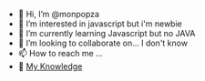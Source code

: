 - 👋 Hi, I’m @monpopza
- 👀 I’m interested in javascript but i'm newbie
- 🌱 I’m currently learning Javascript but no JAVA
- 💞️ I’m looking to collaborate on... I don't know
- 📫 How to reach me ...
- 🤔 [My Knowledge](knowledge/README.md)

<!---
monpopza/monpopza is a ✨ special ✨ repository because its `README.md` (this file) appears on your GitHub profile.
You can click the Preview link to take a look at your changes.
--->
